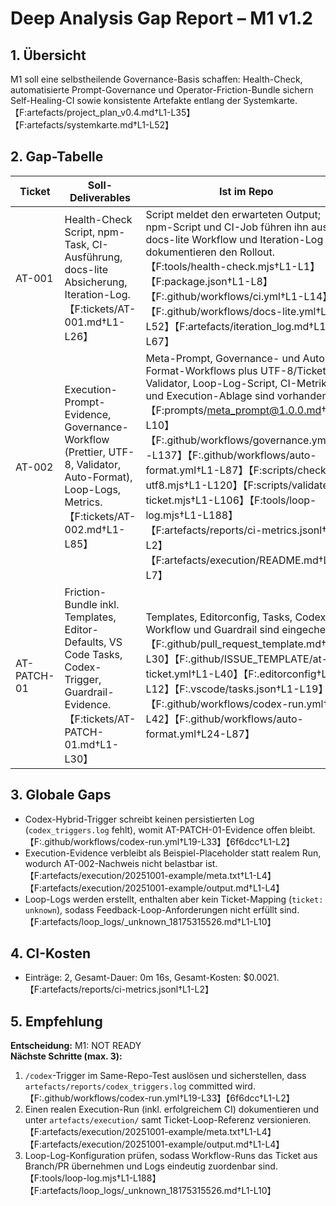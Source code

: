 # Deep Analysis Gap Report – M1 v1.2

## 1. Übersicht
M1 soll eine selbstheilende Governance-Basis schaffen: Health-Check, automatisierte Prompt-Governance und Operator-Friction-Bundle sichern Self-Healing-CI sowie konsistente Artefakte entlang der Systemkarte.【F:artefacts/project_plan_v0.4.md†L1-L35】【F:artefacts/systemkarte.md†L1-L52】

## 2. Gap-Tabelle
| Ticket | Soll-Deliverables | Ist im Repo | Status | Kommentar |
| --- | --- | --- | --- | --- |
| AT-001 | Health-Check Script, npm-Task, CI-Ausführung, docs-lite Absicherung, Iteration-Log.【F:tickets/AT-001.md†L1-L26】 | Script meldet den erwarteten Output; npm-Script und CI-Job führen ihn aus; docs-lite Workflow und Iteration-Log dokumentieren den Rollout.【F:tools/health-check.mjs†L1-L1】【F:package.json†L1-L8】【F:.github/workflows/ci.yml†L1-L14】【F:.github/workflows/docs-lite.yml†L1-L52】【F:artefacts/iteration_log.md†L1-L67】 | OK | Deliverables vollständig umgesetzt. |
| AT-002 | Execution-Prompt-Evidence, Governance-Workflow (Prettier, UTF-8, Validator, Auto-Format), Loop-Logs, Metrics.【F:tickets/AT-002.md†L1-L85】 | Meta-Prompt, Governance- und Auto-Format-Workflows plus UTF-8/Ticket-Validator, Loop-Log-Script, CI-Metriken und Execution-Ablage sind vorhanden.【F:prompts/meta_prompt@1.0.0.md†L1-L10】【F:.github/workflows/governance.yml†L1-L137】【F:.github/workflows/auto-format.yml†L1-L87】【F:scripts/check-utf8.mjs†L1-L120】【F:scripts/validate-ticket.mjs†L1-L106】【F:tools/loop-log.mjs†L1-L188】【F:artefacts/reports/ci-metrics.jsonl†L1-L2】【F:artefacts/execution/README.md†L1-L7】 | Drift | Execution-Evidence ist nur als Platzhalter hinterlegt und Loop-Logs referenzieren kein Ticket (`unknown`), sodass der Nachweis nicht Ticket-basiert erfolgt.【F:artefacts/execution/20251001-example/meta.txt†L1-L4】【F:artefacts/execution/20251001-example/output.md†L1-L4】【F:artefacts/loop_logs/_unknown_18175315526.md†L1-L10】 |
| AT-PATCH-01 | Friction-Bundle inkl. Templates, Editor-Defaults, VS Code Tasks, Codex-Trigger, Guardrail-Evidence.【F:tickets/AT-PATCH-01.md†L1-L30】 | Templates, Editorconfig, Tasks, Codex-Workflow und Guardrail sind eingecheckt.【F:.github/pull_request_template.md†L1-L30】【F:.github/ISSUE_TEMPLATE/at-ticket.yml†L1-L40】【F:.editorconfig†L1-L12】【F:.vscode/tasks.json†L1-L19】【F:.github/workflows/codex-run.yml†L1-L42】【F:.github/workflows/auto-format.yml†L24-L87】 | Drift | Erforderliches Evidence (codex_triggers.log) fehlt weiterhin, somit kein Nachweis für Hybrid-Trigger/Guardrail-DoD.【6f6dcc†L1-L2】 |

## 3. Globale Gaps
- Codex-Hybrid-Trigger schreibt keinen persistierten Log (`codex_triggers.log` fehlt), womit AT-PATCH-01-Evidence offen bleibt.【F:.github/workflows/codex-run.yml†L19-L33】【6f6dcc†L1-L2】
- Execution-Evidence verbleibt als Beispiel-Placeholder statt realem Run, wodurch AT-002-Nachweis nicht belastbar ist.【F:artefacts/execution/20251001-example/meta.txt†L1-L4】【F:artefacts/execution/20251001-example/output.md†L1-L4】
- Loop-Logs werden erstellt, enthalten aber kein Ticket-Mapping (`ticket: unknown`), sodass Feedback-Loop-Anforderungen nicht erfüllt sind.【F:artefacts/loop_logs/_unknown_18175315526.md†L1-L10】

## 4. CI-Kosten
- Einträge: 2, Gesamt-Dauer: 0m 16s, Gesamt-Kosten: $0.0021.【F:artefacts/reports/ci-metrics.jsonl†L1-L2】

## 5. Empfehlung
**Entscheidung:** M1: NOT READY  
**Nächste Schritte (max. 3):**
1) `/codex`-Trigger im Same-Repo-Test auslösen und sicherstellen, dass `artefacts/reports/codex_triggers.log` committed wird.【F:.github/workflows/codex-run.yml†L19-L33】【6f6dcc†L1-L2】
2) Einen realen Execution-Run (inkl. erfolgreichem CI) dokumentieren und unter `artefacts/execution/` samt Ticket-Loop-Referenz versionieren.【F:artefacts/execution/20251001-example/meta.txt†L1-L4】【F:artefacts/execution/20251001-example/output.md†L1-L4】
3) Loop-Log-Konfiguration prüfen, sodass Workflow-Runs das Ticket aus Branch/PR übernehmen und Logs eindeutig zuordenbar sind.【F:tools/loop-log.mjs†L1-L188】【F:artefacts/loop_logs/_unknown_18175315526.md†L1-L10】
